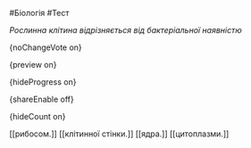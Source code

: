 #Біологія #Тест

*Рослинна клітина відрізняється від бактеріальної наявністю*

{noChangeVote on}

{preview on}

{hideProgress on}

{shareEnable off}

{hideCount on}

[[рибосом.]]
[[клітинної стінки.]]
[[ядра.]]
[[цитоплазми.]]
